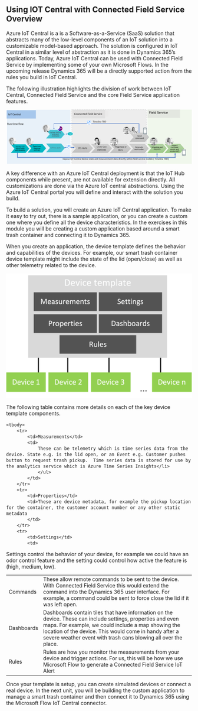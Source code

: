 ## Using IOT Central with Connected Field Service Overview 

Azure IoT Central is a is a Software-as-a-Service (SaaS) solution that abstracts many of the low-level components of an IoT solution into a customizable model-based approach.  The solution is configured in IoT Central in a similar level of abstraction as it is done in Dynamics 365’s applications.  Today, Azure IoT Central can be used with Connected Field Service by implementing some of your own Microsoft Flows.  In the upcoming release Dynamics 365 will be a directly supported action from the rules you build in IoT Central. 

The following illustration highlights the division of work between IoT Central, Connected Field Service and the core Field Service application features.

![enhanced iot central integration](../media/1-ic-unit1.png)

A key difference with an Azure IoT Central deployment is that the IoT Hub components while present, are not available for extension directly. All customizations are done via the Azure IoT central abstractions.  Using the Azure IoT Central portal you will define and interact with the solution you build.

To build a solution, you will create an Azure IoT Central application.  To make it easy to try out, there is a sample application, or you can create a custom one where you define all the device characteristics.  In the exercises in this module you will be creating a custom application based around a smart trash container and connecting it to Dynamics 365.

When you create an application, the device template defines the behavior and capabilities of the devices.  For example, our smart trash container device template might include the state of the lid (open/close) as well as other telemetry related to the device. 

![Template architecture](../media/2-ic-unit1.png)

The following table contains more details on each of the key device template components.

<table>
    
    <tbody>
        <tr>
            <td>Measurements</td>
            <td>
                These can be telemetry which is time series data from the device. State e.g. is the lid open, or an Event e.g. Customer pushes button to request trash pickup.  Time series data is stored for use by the analytics service which is Azure Time Series Insights</li>
                </ul>
            </td>
        </tr>
        <tr>
            <td>Properties</td>
            <td>These are device metadata, for example the pickup location for the container, the customer account number or any other static metadata            
            </td>
        </tr>
        <tr>
            <td>Settings</td>
            <td>
Settings control the behavior of your device, for example we could have an odor control feature and the setting could control how active the feature is (high, medium, low). 
            </td>
        </tr>
        <tr>
            <td>
Commands</td>
            <td>
            These allow remote commands to be sent to the device. With Connected Field Service this would extend the command into the Dynamics 365 user interface.  For example, a command could be sent to force close the lid if it was left open.
            </td>
        </tr>
        <tr>
            <td>
Dashboards</td>
            <td>
            Dashboards contain tiles that have information on the device.  These can include settings, properties and even maps.  For example, we could include a map showing the location of the device.  This would come in handy after a severe weather event with trash cans blowing all over the place.
            </td>
        </tr>
<tr>
            <td>
Rules</td>
            <td>       
Rules are how you monitor the measurements from your device and trigger actions.  For us, this will be how we use Microsoft Flow to generate a Connected Field Service IoT Alert   
            </td>
        </tr>
    </tbody>
</table>
Once your template is setup, you can create simulated devices or connect a real device.  In the next unit, you will be building the custom application to manage a smart trash container and then connect it to Dynamics 365 using the Microsoft Flow IoT Central connector.